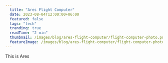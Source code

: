 ```yaml
---
  title: "Ares Flight Computer"
  date: 2023-08-04T12:00:00+06:00
  featured: false
  tags: "tech"
  tranding: true
  readTime: "2 min"
  thumbnail: /images/blog/ares-flight-computer/flight-computer-photo.png
  featureImage: /images/blog/ares-flight-computer/flight-computer-photo.png
---
```


This is Ares